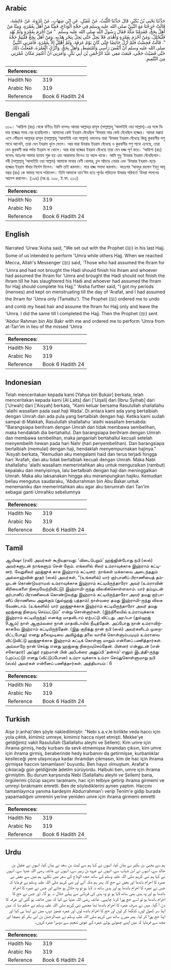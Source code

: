 ## Arabic


<div dir="rtl" lang="ar" style={{fontSize:'larger',backgroundColor:'#f8f9fa',padding:20}}>
حَدَّثَنَا يَحْيَى بْنُ بُكَيْرٍ، قَالَ حَدَّثَنَا اللَّيْثُ، عَنْ عُقَيْلٍ، عَنِ ابْنِ شِهَابٍ، عَنْ عُرْوَةَ، عَنْ عَائِشَةَ، قَالَتْ خَرَجْنَا مَعَ النَّبِيِّ صلى الله عليه وسلم فِي حَجَّةِ الْوَدَاعِ، فَمِنَّا مَنْ أَهَلَّ بِعُمْرَةٍ، وَمِنَّا مَنْ أَهَلَّ بِحَجٍّ، فَقَدِمْنَا مَكَّةَ فَقَالَ رَسُولُ اللَّهِ صلى الله عليه وسلم ‏ "‏ مَنْ أَحْرَمَ بِعُمْرَةٍ وَلَمْ يُهْدِ فَلْيُحْلِلْ، وَمَنْ أَحْرَمَ بِعُمْرَةٍ وَأَهْدَى فَلاَ يَحِلُّ حَتَّى يَحِلَّ بِنَحْرِ هَدْيِهِ، وَمَنْ أَهَلَّ بِحَجٍّ فَلْيُتِمَّ حَجَّهُ ‏"‏‏.‏ قَالَتْ فَحِضْتُ فَلَمْ أَزَلْ حَائِضًا حَتَّى كَانَ يَوْمُ عَرَفَةَ، وَلَمْ أُهْلِلْ إِلاَّ بِعُمْرَةٍ، فَأَمَرَنِي النَّبِيُّ صلى الله عليه وسلم أَنْ أَنْقُضَ رَأْسِي وَأَمْتَشِطَ، وَأُهِلَّ بِحَجٍّ، وَأَتْرُكَ الْعُمْرَةَ، فَفَعَلْتُ ذَلِكَ حَتَّى قَضَيْتُ حَجِّي، فَبَعَثَ مَعِي عَبْدَ الرَّحْمَنِ بْنَ أَبِي بَكْرٍ، وَأَمَرَنِي أَنْ أَعْتَمِرَ مَكَانَ عُمْرَتِي مِنَ التَّنْعِيمِ‏.‏
</div>
<div style={{backgroundColor:'#f8f9fa',padding:20, marginBottom: 10}}><table> <thead> <tr> <th>References:</th> <th></th> </tr> </thead> <tbody><tr><td>Hadith No</td><td>319</td></tr><tr><td>Arabic No</td><td>319</td></tr><tr><td>Reference</td><td>Book 6 Hadith 24</td></tr></tbody></table></div>

## Bengali


<div dir="ltr" lang="bn" style={{fontSize:'larger',backgroundColor:'#f8f9fa',padding:20}}>
৩১৯। ‘আয়িশা (রাঃ) থেকে বর্ণিতঃ তিনি বলেনঃ আমরা আল্লাহ্‌র রাসূল (সাল্লাল্লাহু ‘আলাইহি ওয়া সাল্লাম)-এর সঙ্গে বিদায় হজ্জের সময় বের হয়েছিলাম। আমাদের কেউ ইহরাম বেঁধেছিল ‘উমরার আর কেউ বেঁধেছিল হজ্জের। আমরা মক্কায় এসে পৌঁছলে আল্লাহ্‌র রাসূল (সাল্লাল্লাহু ‘আলাইহি ওয়া সাল্লাম) বললেনঃ যারা ‘উমরার ইহরাম বেঁধেছে কিন্তু কুরবানীর পশু সাথে আনেনি, তারা যেন ইহরাম খুলে ফেলে। আর যারা উমরার ইহরাম বেঁধেছে ও কুরবানীর পশু সাথে এনেছে, তারা যেন কুরবানী করা পর্যন্ত ইহরাম না খোলে। আর যারা হজ্জের ইহরাম বেঁধেছে তারা যেন হজ্জ পূর্ণ করে। ‘আয়িশা (রাঃ) বলেনঃ অতঃপর আমার হায়েয শুরু হয় এবং আরাফার দিনেও তা বহাল থাকে। আমি শুধু ‘উমরার ইহরাম বেঁধেছিলাম। নবী (সাল্লাল্লাহু ‘আলাইহি ওয়া সাল্লাম) আমাকে মাথার বেণী খোলার, চুল আঁচড়ে নেয়ার এবং ‘উমরার ইহরাম ছেড়ে হজ্জের ইহরাম বাঁধার নির্দেশ দিলেন। আমি তাই করলাম। পরে হজ্জ সমাধা করলাম। অতঃপর ‘আবদুর রহমান ইব্‌নু আবূ বক্‌র (রাঃ) কে আমার সাথে পাঠালেন। তিনি আমাকে তান’ঈম হতে পূর্বের পরিত্যক্ত উমরার পরিবর্তে ‘উমরা পালনের আদেশ করলেন। (১৯৪) (আ.প্র. ৩০৮, ই.ফা. ৩১৩)
</div>
<div style={{backgroundColor:'#f8f9fa',padding:20, marginBottom: 10}}><table> <thead> <tr> <th>References:</th> <th></th> </tr> </thead> <tbody><tr><td>Hadith No</td><td>319</td></tr><tr><td>Arabic No</td><td>319</td></tr><tr><td>Reference</td><td>Book 6 Hadith 24</td></tr></tbody></table></div>

## English


<div dir="ltr" lang="en" style={{fontSize:'larger',backgroundColor:'#f8f9fa',padding:20}}>
Narrated 'Urwa:'Aisha said, "We set out with the Prophet (ﷺ) in his last Hajj. Some of us intended to perform 'Umra while others Hajj. When we reached Mecca, Allah's Messenger (ﷺ) said, 'Those who had assumed the lhram for 'Umra and had not brought the Hadi should finish his lhram and whoever had assumed the Ihram for 'Umra and brought the Hadi should not finish the Ihram till he has slaughtered his Hadi and whoever had assumed the lhram for Hajj should complete his Hajj." 'Aisha further said, "I got my periods (menses) and kept on menstruating till the day of 'Arafat, and I had assumed the Ihram for 'Umra only (Tamattu'). The Prophet (ﷺ) ordered me to undo and comb my head hair and assume the lhram for Hajj only and leave the 'Umra. I did the same till I completed the Hajj. Then the Prophet (ﷺ) sent 'Abdur Rahman bin Abi Bakr with me and ordered me to perform 'Umra from at-Tan'im in lieu of the missed 'Umra
</div>
<div style={{backgroundColor:'#f8f9fa',padding:20, marginBottom: 10}}><table> <thead> <tr> <th>References:</th> <th></th> </tr> </thead> <tbody><tr><td>Hadith No</td><td>319</td></tr><tr><td>Arabic No</td><td>319</td></tr><tr><td>Reference</td><td>Book 6 Hadith 24</td></tr></tbody></table></div>

## Indonesian


<div dir="ltr" lang="id" style={{fontSize:'larger',backgroundColor:'#f8f9fa',padding:20}}>
Telah menceritakan kepada kami [Yahya bin Bukair] berkata, telah menceritakan kepada kami [Al Laits] dari ['Uqail] dari [Ibnu Syihab] dari ['Urwah] dari ['Aisyah] berkata, "Kami keluar bersama Rasulullah shallallahu 'alaihi wasallam pada saat haji Wada'. Di antara kami ada yang bertalbiah dengan Umrah dan ada pula yang bertalbiah dengan haji. Ketika kami sudah sampai di Makkah, Rasulullah shallallahu 'alaihi wasallam bersabda: "Barangsiapa berihram dengan Umrah dan tidak membawa sembelihan, maka hendaklah dia bertahallul. Dan barangsiapa berihram dengan Umrah dan membawa sembelihan, maka janganlah bertahallul kecuali setelah menyembelih hewan pada hari Nahr (hari penyembelihan). Dan barangsiapa bertalbiah (memulai) dengan haji, hendaklah menyempurnakan hajinya." 'Aisyah berkata, "Kemudian aku mengalami haid dan terus terjadi hingga hari 'Arafah, dan aku tidak bertalbiah kecuali dengan Umrah. Maka Nabi shallallahu 'alaihi wasallam memerintahkan aku untuk menguraikan (rambut) kepalaku dan menyisirnya, lalu bertalbiah dengan haji dan meninggalkan Umrah. Maka aku laksanakan hingga aku merampungkan hajiku. Kemudian beliau mengutus saudaraku, 'Abdurrahman bin Abu Bakar untuk menemaniku dan memerintahkan aku agar aku berumrah dari Tan'im sebagai ganti Umrahku sebelumnya
</div>
<div style={{backgroundColor:'#f8f9fa',padding:20, marginBottom: 10}}><table> <thead> <tr> <th>References:</th> <th></th> </tr> </thead> <tbody><tr><td>Hadith No</td><td>319</td></tr><tr><td>Arabic No</td><td>319</td></tr><tr><td>Reference</td><td>Book 6 Hadith 24</td></tr></tbody></table></div>

## Tamil


<div dir="ltr" lang="ta" style={{fontSize:'larger',backgroundColor:'#f8f9fa',padding:20}}>
ஆயிஷா (ரலி) அவர்கள் கூறியதாவது: ‘விடைபெறும்’ ஹஜ்ஜின்போது நபி (ஸல்) அவர்களுடன் நாங்களும் சென் றோம். எங்களில் சிலர் உம்ராவுக்காக இஹ்ராம் கட்டினர். வேறுசிலர் ஹஜ்ஜுக் காக இஹ்ராம் கட்டினர். நாங்கள் மக்காவை அடைந்ததும் அல்லாஹ்வின் தூதர் (ஸல்) அவர்கள், “(உங்களில்) யார் குர்பானிப் பிராணியைத் தம்முடன் கொண்டுவராமல் உம்ராவுக்காக இஹ்ராம் கட்டியிருந்தாரோ அவர் (உம்ராவின் கிரியைகளை நிறைவேற்றிவிட்டு) இஹ்ராமி-ருந்து விலகிக்கொள்ளலாம். யார் தம்முடன் குர்பானிப் பிராணியைக் கொண்டுவந்து இஹ்ராம் கட்டியிருந்தாரோ அவர் தமது குர்பானிப் பிராணியை அறுக்கும் (துல்ஹஜ் பத்தாம்) நாள்வரை தமது இஹ்ராமி-ருந்து விலக வேண்டாம். (உங்களில்) யார் ஹஜ்ஜுக்காக இஹ்ராம் கட்டியிருந்தாரோ அவர் தமது ஹஜ்ஜை நிறைவு செய்யட்டும்” என்று சொன்னார்கள். (இந்நிலையில் உம்ராவுக்காக இஹ்ராம் கட்டியிருந்த) எனக்கு மாதவிடாய் ஏற்பட்டு விட்டது. அரஃபா (துல்ஹஜ் 9ஆம்) நாள் ஆகும்வரை நான் மாதவிடாயில் நீடித்தேன். அப்போது நான் உம்ராவிற்காகவே இஹ்ராம் கட்டியிருந்தேன். (இது குறித்து நான் நபி (ஸல்) அவர்களிடம் முறையிட்டபோது) எனது தலைமுடியை அவிழ்த்து தலை வாரிக் கொள்ளும்படியும் உம்ராவை விட்டுவிட்டு ஹஜ்ஜுக்காக இஹ்ராம் கட்டிக் கொள்ளு மாறும் என்னைப் பணித்தார்கள். அவ்வாறே நான் செய்து எனது ஹஜ்ஜை நிறைவுசெய்தேன். பின்னர் என்னுடன் (என் சகோதரர்) அப்துர் ரஹ்மான் பின் அபீபக்ரை அனுப்பி ‘தன்ஈம்’ எனும் இடத்தி-ருந்து (புறப்பட்டு) எனது (விட்டுப்போன) உம்ரா வுக்காக உம்ரா செய்துகொள்ளுமாறு நபி (ஸல்) அவர்கள் என்னைப் பணித்தார்கள். அத்தியாயம் : 6
</div>
<div style={{backgroundColor:'#f8f9fa',padding:20, marginBottom: 10}}><table> <thead> <tr> <th>References:</th> <th></th> </tr> </thead> <tbody><tr><td>Hadith No</td><td>319</td></tr><tr><td>Arabic No</td><td>319</td></tr><tr><td>Reference</td><td>Book 6 Hadith 24</td></tr></tbody></table></div>

## Turkish


<div dir="ltr" lang="tr" style={{fontSize:'larger',backgroundColor:'#f8f9fa',padding:20}}>
Aişe (r.anha)'den şöyle nakledilmiştir: "Nebi s.a.v.le birlikte veda haccı için yola çıktık, kimimiz umreye, kimimiz hacca niyet etmişti. Mekke'ye geldiğimiz vakit Rasulullah (Sallallahu aleyhi ve Sellem): Kim umre için ihrama girmiş, hedy kurbanı da sevk etmemişse ihramdan çıksın, kim umre için ihrama girmiş, beraberinde hedy kurbanını da getirmişse, kurbanlıklar kesileceği yere ulaşıncaya kadar ihramdan çıkmasın, kim de hac için ihrama girmişse haccını tamamlasın' buyurdu. Ben hayız olmuştum. Arafat'a çıkılacağı gün geldiğinde âdetim sürüyordu. Halbuki ben, umre için ihrama girmiştim. Bu durum karşısında Nebi (Sallallahu aleyhi ve Sellem) bana, örgülerimi çözüp saçımı taramamı, hac için telbiye getirip ihrama girmemi ve umreyi bırakmamı emretti. Ben de söylediklerini aynen yaptım. Haccını tamamlayınca yanıma kardeşim Abdurrahman'ı verip Tenim'e gidip burada yapamadığım umremin yerine yeniden umre için ihrama girmemi emretti
</div>
<div style={{backgroundColor:'#f8f9fa',padding:20, marginBottom: 10}}><table> <thead> <tr> <th>References:</th> <th></th> </tr> </thead> <tbody><tr><td>Hadith No</td><td>319</td></tr><tr><td>Arabic No</td><td>319</td></tr><tr><td>Reference</td><td>Book 6 Hadith 24</td></tr></tbody></table></div>

## Urdu


<div dir="rtl" lang="ur" style={{fontSize:'larger',backgroundColor:'#f8f9fa',padding:20}}>
ہم سے یحییٰ بن بکیر نے بیان کیا، انہوں نے کہا ہم سے لیث بن سعد نے بیان کیا، انہوں نے عقیل بن خالد سے، انہوں نے ابن شہاب سے، انہوں نے عروہ بن زبیر سے، انہوں نے عائشہ رضی اللہ عنہا سے، انہوں نے کہا ہم نبی کریم صلی اللہ علیہ وسلم کے ساتھ حجۃ الوداع کے سفر میں نکلے، ہم میں سے بعض نے عمرہ کا احرام باندھا اور بعض نے حج کا، پھر ہم مکہ آئے اور نبی کریم صلی اللہ علیہ وسلم نے فرمایا کہ جس نے عمرہ کا احرام باندھا ہو اور ہدی ساتھ نہ لایا ہو تو وہ حلال ہو جائے اور جس نے عمرہ کا احرام باندھا ہو اور وہ ہدی بھی ساتھ لایا ہو تو وہ ہدی کی قربانی سے پہلے حلال نہ ہو گا۔ اور جس نے حج کا احرام باندھا ہو تو اسے حج پورا کرنا چاہیے۔ عائشہ رضی اللہ عنہا نے کہا کہ میں حائضہ ہو گئی اور عرفہ کا دن آ گیا۔ میں نے صرف عمرہ کا احرام باندھا تھا مجھے نبی کریم صلی اللہ علیہ وسلم نے حکم دیا کہ میں اپنا سر کھول لوں، کنگھا کر لوں اور حج کا احرام باندھ لوں اور عمرہ چھوڑ دوں، میں نے ایسا ہی کیا اور اپنا حج پورا کر لیا۔ پھر میرے ساتھ نبی کریم صلی اللہ علیہ وسلم نے عبدالرحمٰن بن ابی بکر کو بھیجا اور مجھ سے فرمایا کہ میں اپنے چھوٹے ہوئے عمرہ کے عوض تنعیم سے دوسرا عمرہ کروں۔
</div>
<div style={{backgroundColor:'#f8f9fa',padding:20, marginBottom: 10}}><table> <thead> <tr> <th>References:</th> <th></th> </tr> </thead> <tbody><tr><td>Hadith No</td><td>319</td></tr><tr><td>Arabic No</td><td>319</td></tr><tr><td>Reference</td><td>Book 6 Hadith 24</td></tr></tbody></table></div>
